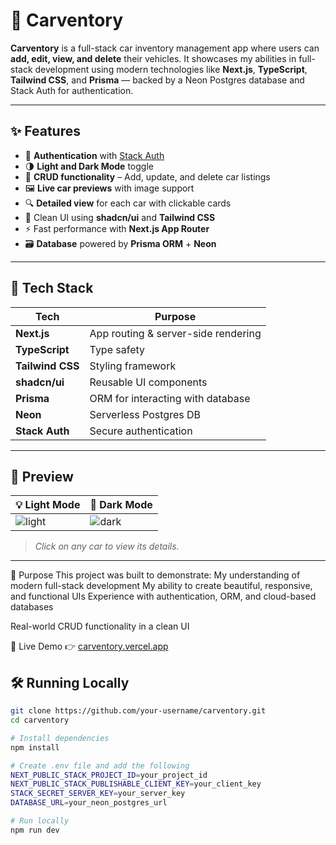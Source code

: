 # 🚗 Carventory

**Carventory** is a full-stack car inventory management app where users can **add, edit, view, and delete** their vehicles. It showcases my abilities in full-stack development using modern technologies like **Next.js**, **TypeScript**, **Tailwind CSS**, and **Prisma** — backed by a Neon Postgres database and Stack Auth for authentication.

---

## ✨ Features

- 🔐 **Authentication** with [Stack Auth](https://stack-auth.com)
- 🌗 **Light and Dark Mode** toggle
- 🧾 **CRUD functionality** – Add, update, and delete car listings
- 🖼️ **Live car previews** with image support
- 🔍 **Detailed view** for each car with clickable cards
- 💅 Clean UI using **shadcn/ui** and **Tailwind CSS**
- ⚡ Fast performance with **Next.js App Router**
- 🗃️ **Database** powered by **Prisma ORM** + **Neon**

---

## 🧱 Tech Stack

| Tech         | Purpose                        |
|--------------|--------------------------------|
| **Next.js**  | App routing & server-side rendering |
| **TypeScript** | Type safety                   |
| **Tailwind CSS** | Styling framework           |
| **shadcn/ui** | Reusable UI components        |
| **Prisma**   | ORM for interacting with database |
| **Neon**     | Serverless Postgres DB         |
| **Stack Auth** | Secure authentication         |

---

## 📸 Preview

| 💡 Light Mode | 🌙 Dark Mode |
|---------------|-------------|
| ![light](./public/demo-light.png) | ![dark](./public/demo-dark.png) |

> *Click on any car to view its details.*

---

📌 Purpose
This project was built to demonstrate:
My understanding of modern full-stack development
My ability to create beautiful, responsive, and functional UIs
Experience with authentication, ORM, and cloud-based databases

Real-world CRUD functionality in a clean UI

🔗 Live Demo
👉 [carventory.vercel.app](https://carventory.vercel.app/)


## 🛠️ Running Locally

```bash
git clone https://github.com/your-username/carventory.git
cd carventory

# Install dependencies
npm install

# Create .env file and add the following
NEXT_PUBLIC_STACK_PROJECT_ID=your_project_id
NEXT_PUBLIC_STACK_PUBLISHABLE_CLIENT_KEY=your_client_key
STACK_SECRET_SERVER_KEY=your_server_key
DATABASE_URL=your_neon_postgres_url

# Run locally
npm run dev
